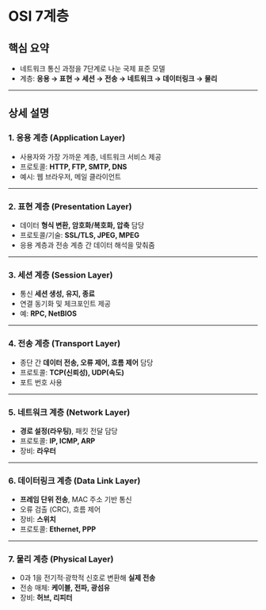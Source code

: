 # OSI 7계층

## 핵심 요약
- 네트워크 통신 과정을 7단계로 나눈 국제 표준 모델  
- 계층: **응용 → 표현 → 세션 → 전송 → 네트워크 → 데이터링크 → 물리**  

---

## 상세 설명

### 1. 응용 계층 (Application Layer)
- 사용자와 가장 가까운 계층, 네트워크 서비스 제공  
- 프로토콜: **HTTP, FTP, SMTP, DNS**  
- 예시: 웹 브라우저, 메일 클라이언트  

---

### 2. 표현 계층 (Presentation Layer)
- 데이터 **형식 변환, 암호화/복호화, 압축** 담당  
- 프로토콜/기술: **SSL/TLS, JPEG, MPEG**  
- 응용 계층과 전송 계층 간 데이터 해석을 맞춰줌  

---

### 3. 세션 계층 (Session Layer)
- 통신 **세션 생성, 유지, 종료**  
- 연결 동기화 및 체크포인트 제공  
- 예: **RPC, NetBIOS**  

---

### 4. 전송 계층 (Transport Layer)
- 종단 간 **데이터 전송, 오류 제어, 흐름 제어** 담당  
- 프로토콜: **TCP(신뢰성), UDP(속도)**  
- 포트 번호 사용  

---

### 5. 네트워크 계층 (Network Layer)
- **경로 설정(라우팅)**, 패킷 전달 담당  
- 프로토콜: **IP, ICMP, ARP**  
- 장비: **라우터**  

---

### 6. 데이터링크 계층 (Data Link Layer)
- **프레임 단위 전송**, MAC 주소 기반 통신  
- 오류 검출 (CRC), 흐름 제어  
- 장비: **스위치**  
- 프로토콜: **Ethernet, PPP**  

---

### 7. 물리 계층 (Physical Layer)
- 0과 1을 전기적·광학적 신호로 변환해 **실제 전송**  
- 전송 매체: **케이블, 전파, 광섬유**  
- 장비: **허브, 리피터**  

